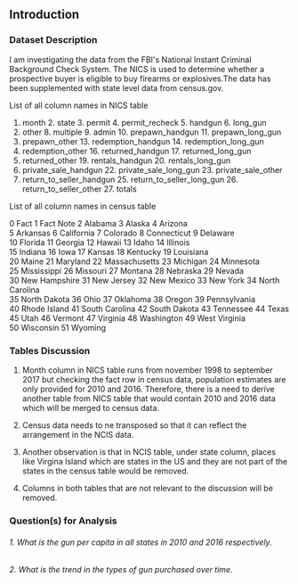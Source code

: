 <a id='intro'></a>
## Introduction

### Dataset Description 

I am investigating the data from the FBI's National Instant Criminal Background Check System. The NICS is used to determine whether a prospective buyer is eligible to buy firearms or explosives.The data has been supplemented with state level data from census.gov.

List of all column names in NICS table
1. month 2. state 3. permit 4. permit_recheck 5. handgun 6. long_gun 
7. other  8. multiple 9. admin 10. prepawn_handgun 11. prepawn_long_gun
12. prepawn_other 13. redemption_handgun 14. redemption_long_gun
15. redemption_other 16. returned_handgun 17. returned_long_gun
18. returned_other 19. rentals_handgun 20. rentals_long_gun
21. private_sale_handgun 22. private_sale_long_gun 23. private_sale_other
24. return_to_seller_handgun 25. return_to_seller_long_gun 26. return_to_seller_other 27. totals

List of all column names in census table

0   Fact          1   Fact Note      2   Alabama        3   Alaska         4   Arizona         
5   Arkansas      6   California     7   Colorado       8   Connecticut    9   Delaware      
10  Florida       11  Georgia        12  Hawaii         13  Idaho          14  Illinois        
15  Indiana       16  Iowa           17  Kansas         18  Kentucky       19  Louisiana       
20  Maine         21  Maryland       22  Massachusetts  23  Michigan       24  Minnesota       
25  Mississippi   26  Missouri       27  Montana        28  Nebraska       29  Nevada          
30  New Hampshire 31  New Jersey     32  New Mexico     33  New York       34  North Carolina  
35  North Dakota  36  Ohio           37  Oklahoma       38  Oregon         39  Pennsylvania    
40  Rhode Island  41  South Carolina 42  South Dakota   43  Tennessee      44  Texas           
45  Utah          46  Vermont        47  Virginia       48  Washington     49  West Virginia   
50  Wisconsin     51  Wyoming 

### Tables Discussion
1. Month column in NICS table runs from november 1998 to september 2017 but checking the fact row in census data, population estimates are only provided for 2010 and 2016. Therefore, there is a need to derive another table from NICS table that would contain 2010 and 2016 data which will be merged to census data.

2. Census data needs to ne transposed so that it can reflect the arrangement in the NCIS data.

3. Another observation is that in NCIS table, under state column, places like Virgina Island which are states in the US and they are not part of the states in the census table would be removed. 


4. Columns in both tables that are not relevant to the discussion will be removed.
 


### Question(s) for Analysis
###### 1. What is the gun per capita in all states in 2010 and 2016 respectively.
######  2. What is the trend in the types of gun purchased over time.